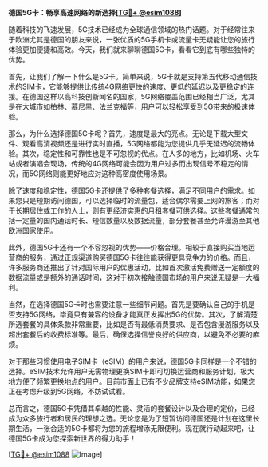 **德国5G卡：畅享高速网络的新选择[[TG💪+ @esim1088](https://t.me/s/esim1088)]**

随着科技的飞速发展，5G技术已经成为全球通信领域的热门话题。对于经常往来于欧洲尤其是德国的朋友来说，一张优质的5G手机卡或流量卡无疑能让您的旅行体验更加便捷和高效。今天，我们就来聊聊德国5G卡，看看它到底有哪些独特的优势。

首先，让我们了解一下什么是5G卡。简单来说，5G卡就是支持第五代移动通信技术的SIM卡，它能够提供比传统4G网络更快的速度、更低的延迟以及更稳定的连接。在德国这样以高科技创新闻名的国家，5G网络覆盖范围已经相当广泛，尤其是在大城市如柏林、慕尼黑、法兰克福等，用户可以轻松享受到5G带来的极速体验。

那么，为什么选择德国5G卡呢？首先，速度是最大的亮点。无论是下载大型文件、观看高清视频还是进行实时直播，5G网络都能为您提供几乎无延迟的流畅体验。其次，稳定性和可靠性也是不可忽视的优点。在人多的地方，比如机场、火车站或者演唱会现场，传统的4G网络可能会因为用户过多而出现信号不稳定的情况，而5G网络则能更好地应对这种高密度使用场景。

除了速度和稳定性，德国5G卡还提供了多种套餐选择，满足不同用户的需求。如果您只是短期访问德国，可以选择临时的流量包，适合偶尔需要上网的旅客；而对于长期居住或工作的人士，则有更经济实惠的月租套餐可供选择。这些套餐通常包括一定量的国内通话时长、短信数量以及数据流量，部分套餐甚至允许漫游至其他欧洲国家使用。

此外，德国5G卡还有一个不容忽视的优势——价格合理。相较于直接购买当地运营商的服务，通过正规渠道购买德国5G卡往往能获得更具竞争力的价格。而且，许多服务商还推出了针对国际用户的优惠活动，比如首次激活免费赠送一定额度的数据流量或是额外的通话时间，这对于初次接触德国市场的用户来说无疑是一大福利。

当然，在选择德国5G卡时也需要注意一些细节问题。首先是要确认自己的手机是否支持5G网络，毕竟只有兼容的设备才能真正发挥出5G的优势。其次，了解清楚所选套餐的具体条款非常重要，比如是否有最低消费要求、是否包含漫游服务以及超出套餐后的收费标准等。最后，确保选择信誉良好的供应商，以避免不必要的麻烦。

对于那些习惯使用电子SIM卡（eSIM）的用户来说，德国5G卡同样是一个不错的选择。eSIM技术允许用户无需物理更换SIM卡即可切换运营商和服务计划，极大地方便了频繁更换地点的用户。目前市面上已有不少品牌支持eSIM功能，如果您正在考虑升级到5G网络，不妨试试看。

总而言之，德国5G卡凭借其卓越的性能、灵活的套餐设计以及合理的定价，已经成为众多旅行者和居民的理想之选。无论您是为了短暂访问德国还是计划在这里长期生活，一张合适的5G卡都将为您的旅程增添无限便利。现在就行动起来吧，让德国5G卡成为您探索新世界的得力助手！

[[TG💪+ @esim1088](https://t.me/s/esim1088) ![Image](https://i.postimg.cc/4NQfJmqS/Snipaste-2025-05-13-00-14-12.png)]